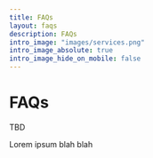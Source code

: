 ```yaml
---
title: FAQs
layout: faqs
description: FAQs
intro_image: "images/services.png"
intro_image_absolute: true
intro_image_hide_on_mobile: false
---
```


# FAQs

TBD

Lorem ipsum blah blah
